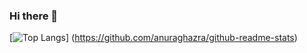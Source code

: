 ### Hi there 👋
[![Top Langs](https://github-readme-stats.vercel.app/api/top-langs/?username={trimscash}&layout=compact)]
(https://github.com/anuraghazra/github-readme-stats)
